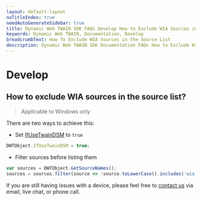 ```yaml
---
layout: default-layout
noTitleIndex: true
needAutoGenerateSidebar: true
title: Dynamic Web TWAIN SDK FAQs Develop How to Exclude WIA Sources in the Source List
keywords: Dynamic Web TWAIN, Documentation, Develop
breadcrumbText: How To Exclude WIA Sources in the Source List
description: Dynamic Web TWAIN SDK Documentation FAQs How to Exclude WIA Sources in the Source List
---
```


# Develop

## How to exclude WIA sources in the source list?

> Applicable to Windows only

There are two ways to achieve this:

* Set [IfUseTwainDSM](/_articles/info/api/WebTwain_Acquire.md#ifusetwaindsm) to `true`

``` javascript
DWTObject.IfUseTwainDSM = true;
```

* Filter sources before listing them

``` javascript
var sources = DWTObject.GetSourceNames();
sources = sources.filter(source => !source.toLowerCase().includes('wia'));
```

If you are still having issues with a device, please feel free to [contact us](https://www.dynamsoft.com/company/contact/) via email, live chat, or phone call.
